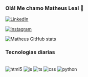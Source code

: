 ### Olá! Me chamo Matheus Leal 👋

[![LinkedIn](https://img.shields.io/badge/LinkedIn-0077B5?style=for-the-badge&logo=linkedin&logoColor=white)](linkedin.com/in/matheus-leal-80a1382a9/)

[![Instagram](https://img.shields.io/badge/Instagram-E4405F?style=for-the-badge&logo=instagram&logoColor=white)](https://www.instagram.com/samucaa.dev/)

![Matheus GitHub stats](https://github-readme-stats.vercel.app/api?username=s4muc401&show=reviews,discussions_started,discussions_answered,prs_merged,prs_merged_percentage)

### Tecnologias diarias
<div style="display: inline-block"><br/>
    <img align="center" alt="html5" src="https://img.shields.io/badge/HTML5-E34F26?style=for-the-badge&logo=html5&logoColor=white">
    <img align="center" alt="js" src="<img align="center" alt="html5" src="https://img.shields.io/badge/HTML5-E34F26?style=for-the-badge&logo=html5&logoColor=white">
    <img align="center" alt="ts" src="https://img.shields.io/badge/TypeScript-007ACC?style=for-the-badge&logo=typescript&logoColor=white">
    <img align="center" alt="css" src="https://img.shields.io/badge/CSS3-1572B6?style=for-the-badge&logo=css3&logoColor=white">
    <img align="center" alt="python" src="https://img.shields.io/badge/Python-14354C?style=for-the-badge&logo=python&logoColor=white">
    
</div>
